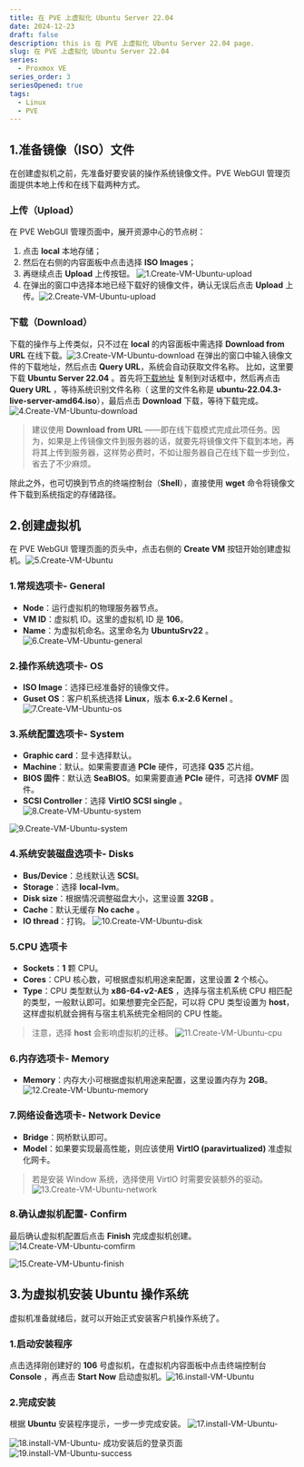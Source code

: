 ```yaml
---
title: 在 PVE 上虚拟化 Ubuntu Server 22.04
date: 2024-12-23
draft: false
description: this is 在 PVE 上虚拟化 Ubuntu Server 22.04 page.
slug: 在 PVE 上虚拟化 Ubuntu Server 22.04
series:
  - Proxmox VE
series_order: 3
seriesOpened: true
tags:
  - Linux
  - PVE
---
```


## 1.准备镜像（ISO）文件
在创建虚拟机之前，先准备好要安装的操作系统镜像文件。PVE WebGUI 管理页面提供本地上传和在线下载两种方式。
### 上传（Upload）
在 PVE WebGUI 管理页面中，展开资源中心的节点树：
1. 点击 **local** 本地存储；
2. 然后在右侧的内容面板中点击选择 **ISO Images**；
3. 再继续点击 **Upload** 上传按钮。
   ![1.Create-VM-Ubuntu-upload](https://raw.githubusercontent.com/Quentinbest/imageupload/master/pve/1.Create-VM-Ubuntu-upload.png)
4. 在弹出的窗口中选择本地已经下载好的镜像文件，确认无误后点击 **Upload** 上传。![2.Create-VM-Ubuntu-upload](https://raw.githubusercontent.com/Quentinbest/imageupload/master/pve/2.Create-VM-Ubuntu-upload.png)
### 下载（Download）
下载的操作与上传类似，只不过在 **local** 的内容面板中需选择 **Download from URL** 在线下载。![3.Create-VM-Ubuntu-download](https://raw.githubusercontent.com/Quentinbest/imageupload/master/pve/3.Create-VM-Ubuntu-download.png)
在弹出的窗口中输入镜像文件的下载地址，然后点击 **Query URL**，系统会自动获取文件名称。
比如，这里要下载 **Ubuntu Server 22.04** 。首先将[下载地址](https://mirror.csclub.uwaterloo.ca/ubuntu-releases/22.04.3/ubuntu-22.04.3-live-server-amd64.iso) 复制到对话框中，然后再点击 **Query URL** ，等待系统识别文件名称（ 这里的文件名称是 **ubuntu-22.04.3-live-server-amd64.iso**），最后点击 **Download** 下载，等待下载完成。![4.Create-VM-Ubuntu-download](https://raw.githubusercontent.com/Quentinbest/imageupload/master/pve/4.Create-VM-Ubuntu-download.gif)
> 建议使用 **Download from URL** ——即在线下载模式完成此项任务。因为，如果是上传镜像文件到服务器的话，就要先将镜像文件下载到本地，再将其上传到服务器，这样势必费时，不如让服务器自己在线下载一步到位，省去了不少麻烦。

除此之外，也可切换到节点的终端控制台（**Shell**），直接使用 **wget** 命令将镜像文件下载到系统指定的存储路径。
## 2.创建虚拟机
在 PVE WebGUI 管理页面的页头中，点击右侧的 **Create VM** 按钮开始创建虚拟机。![5.Create-VM-Ubuntu](https://raw.githubusercontent.com/Quentinbest/imageupload/master/pve/5.Create-VM-Ubuntu.gif)
### 1.常规选项卡- General
- **Node**：运行虚拟机的物理服务器节点。
- **VM ID**：虚拟机 ID。这里的虚拟机 ID 是 **106**。
- **Name**：为虚拟机命名。这里命名为 **UbuntuSrv22** 。
![6.Create-VM-Ubuntu-general](https://raw.githubusercontent.com/Quentinbest/imageupload/master/pve/6.Create-VM-Ubuntu-general.png)
### 2.操作系统选项卡- OS
- **ISO Image**：选择已经准备好的镜像文件。
- **Guset OS**：客户机系统选择 **Linux**，版本 **6.x-2.6 Kernel** 。
![7.Create-VM-Ubuntu-os](https://raw.githubusercontent.com/Quentinbest/imageupload/master/pve/7.Create-VM-Ubuntu-os.png)
### 3.系统配置选项卡- System
- **Graphic card**：显卡选择默认。
- **Machine**：默认。如果需要直通 **PCIe** 硬件，可选择 **Q35** 芯片组。
- **BIOS 固件**：默认选 **SeaBIOS**。如果需要直通 **PCIe** 硬件，可选择 **OVMF** 固件。
- **SCSI Controller**：选择 **VirtIO SCSI single** 。
![8.Create-VM-Ubuntu-system](https://raw.githubusercontent.com/Quentinbest/imageupload/master/pve/8.Create-VM-Ubuntu-system.png)

![9.Create-VM-Ubuntu-system](https://raw.githubusercontent.com/Quentinbest/imageupload/master/pve/9.Create-VM-Ubuntu-system.gif)
### 4.系统安装磁盘选项卡- Disks
- **Bus/Device**：总线默认选 **SCSI**。
- **Storage**：选择 **local-lvm**。
- **Disk size**：根据情况调整磁盘大小，这里设置 **32GB** 。
- **Cache**：默认无缓存 **No cache** 。
- **IO thread**：打钩。
![10.Create-VM-Ubuntu-disk](https://raw.githubusercontent.com/Quentinbest/imageupload/master/pve/10.Create-VM-Ubuntu-disk.png)
### 5.CPU 选项卡
- **Sockets**：**1** 颗 CPU。
- **Cores**：CPU 核心数，可根据虚拟机用途来配置，这里设置 **2** 个核心。
- **Type**：CPU 类型默认为 **x86-64-v2-AES** ，选择与宿主机系统 CPU 相匹配的类型，一般默认即可。如果想要完全匹配，可以将 CPU 类型设置为 **host**，这样虚拟机就会拥有与宿主机系统完全相同的 CPU 性能。
>注意，选择 **host** 会影响虚拟机的迁移。
![11.Create-VM-Ubuntu-cpu](https://raw.githubusercontent.com/Quentinbest/imageupload/master/pve/11.Create-VM-Ubuntu-cpu.gif)
### 6.内存选项卡- Memory
- **Memory**：内存大小可根据虚拟机用途来配置，这里设置内存为 **2GB**。
![12.Create-VM-Ubuntu-memory](https://raw.githubusercontent.com/Quentinbest/imageupload/master/pve/12.Create-VM-Ubuntu-memory.png)
### 7.网络设备选项卡- Network Device
- **Bridge**：网桥默认即可。
- **Model**：如果要实现最高性能，则应该使用 **VirtIO (paravirtualized)** 准虚拟化网卡。
>若是安装 Window 系统，选择使用 VirtIO 时需要安装额外的驱动。
![13.Create-VM-Ubuntu-network](https://raw.githubusercontent.com/Quentinbest/imageupload/master/pve/13.Create-VM-Ubuntu-network.png)
### 8.确认虚拟机配置- Confirm
最后确认虚拟机配置后点击 **Finish** 完成虚拟机创建。
![14.Create-VM-Ubuntu-comfirm](https://raw.githubusercontent.com/Quentinbest/imageupload/master/pve/14.Create-VM-Ubuntu-comfirm.png)

![15.Create-VM-Ubuntu-finish](https://raw.githubusercontent.com/Quentinbest/imageupload/master/pve/15.Create-VM-Ubuntu-finish.gif)
## 3.为虚拟机安装 Ubuntu 操作系统
虚拟机准备就绪后，就可以开始正式安装客户机操作系统了。
### 1.启动安装程序
点击选择刚创建好的 **106** 号虚拟机，在虚拟机内容面板中点击终端控制台 **Console** ，再点击 **Start Now** 启动虚拟机。![16.install-VM-Ubuntu](https://raw.githubusercontent.com/Quentinbest/imageupload/master/pve/16.install-VM-Ubuntu.png)
### 2.完成安装
根据 **Ubuntu** 安装程序提示，一步一步完成安装。
![17.install-VM-Ubuntu-](https://raw.githubusercontent.com/Quentinbest/imageupload/master/pve/17.install-VM-Ubuntu-.png)

![18.install-VM-Ubuntu-](https://raw.githubusercontent.com/Quentinbest/imageupload/master/pve/18.install-VM-Ubuntu-.png)
成功安装后的登录页面
![19.install-VM-Ubuntu-success](https://raw.githubusercontent.com/Quentinbest/imageupload/master/pve/19.install-VM-Ubuntu-success.png)
